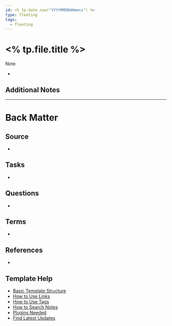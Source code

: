 ```yaml
---
id: <% tp.date.now("YYYYMMDDHHmmss") %>
type: fleeting
tags:
  - fleeting
---
```

# <% tp.file.title %>

> [!Note]
> - 

## Additional Notes


---
# Back Matter

## Source
<!-- Always keep a link to the source- --> 
- 

## Tasks
<!-- What remains to be done with this note? --> 
- 

## Questions
<!-- What remains for you to consider? --> 
- 

## Terms
<!-- Links to definition pages. -->
- 

## References
<!-- Links to pages not referenced in the content. -->
- 

## Template Help
<!-- Links to external help pages on GitHub. -->
- [Basic Template Structure](https://github.com/groepl/Obsidian-Templates#basic-template-structure)
- [How to Use Links](https://github.com/groepl/Obsidian-Templates#how-to-use-links)
- [How to Use Tags](https://github.com/groepl/Obsidian-Templates#how-to-use-tags)
- [How to Search Notes](https://github.com/groepl/Obsidian-Templates#how-to-search-notes)
- [Plugins Needed](https://github.com/groepl/Obsidian-Templates#obsidian-plugins-needed)
- [Find Latest Updates](https://github.com/groepl/Obsidian-Templates)
